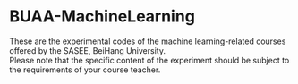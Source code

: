 # BUAA-MachineLearning
These are the experimental codes of the machine learning-related courses offered by the SASEE, BeiHang University.  
Please note that the specific content of the experiment should be subject to the requirements of your course teacher.
